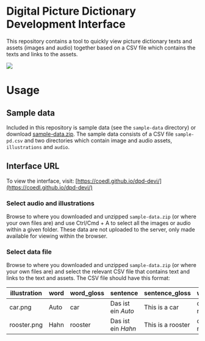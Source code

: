 # Digital Picture Dictionary Development Interface

This repository contains a tool to quickly view picture dictionary texts and assets (images and audio) together based on a CSV file which contains the texts and links to the assets.

![](docs/usage.gif)

# Usage

## Sample data

Included in this repository is sample data (see the `sample-data` directory) or download [sample-data.zip](https://coedl.github.io/dpd-devi/docs/sample-data.zip). The sample data consists of a CSV file `sample-pd.csv` and two directories which contain image and audio assets, `illustrations` and `audio`.

## Interface URL

To view the interface, visit: [https://coedl.github.io/dpd-devi/](https://coedl.github.io/dpd-devi/)

### Select audio and illustrations

Browse to where you downloaded and unzipped `sample-data.zip` (or where your own files are) and use Ctrl/Cmd + A to select all the images or audio within a given folder. These data are not uploaded to the server, only made available for viewing within the browser.

### Select data file

Browse to where you downloaded and unzipped `sample-data.zip` (or where your own files are) and select the relevant CSV file that contains text and links to the text and assets. The CSV file should have this format:

| illustration | word | word_gloss | sentence           | sentence_gloss    | word_audio_file | word_start_sec | word_end_sec | sentence_audio_file | sentence_start_sec | sentence_end_sec | 
|--------------|------|------------|--------------------|-------------------|-----------------|----------------|--------------|---------------------|--------------------|------------------| 
| car.png      | Auto | car        | Das ist ein *Auto* | This is a car     | car-rooster.wav | 0.35           | 1.05         | car-rooster.wav     | 1.88               | 3.07             | 
| rooster.png  | Hahn | rooster    | Das ist ein *Hahn* | This is a rooster | car-rooster.wav | 3.96           | 4.82         | car-rooster.wav     | 5.5                | 6.64             | 


